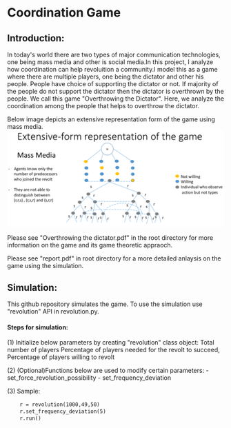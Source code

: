 # Coordination Game

## Introduction:

In today's world there are two types of major communication technologies, one being mass media and other is social media.In this project, I analyze how coordination can help revoluition a community.I model this as a game where there are multiple players, one being the dictator and other his people. People have choice of supporting the dictator or not. If majority of the people do not support the dictator then the dictator is overthrown by the people. We call this game "Overthrowing the Dictator". Here, we analyze the coordination among the people that helps to overthrow the dictator. 

Below image depicts an extensive representation form of the game using mass media.
![Extensive representation of game in mass-media](https://github.com/nlakshmanan/Coordination-Game/blob/master/mass_media.png)

Please see "Overthrowing the dictator.pdf" in the root directory for more information on the game and its game theoretic appraoch.

Please see "report.pdf" in root directory for a more detailed anlaysis on the game using the simulation.


## Simulation:
This github repository simulates the game. To use the simulation use "revolution" API in revolution.py.

#### Steps for simulation:
(1) Initialize below parameters by creating "revolution" class object:
    Total number of players
    Percentage of players needed for the revolt to succeed,
    Percentage of players willing to revolt

(2) (Optional)Functions below are used to modify certain parameters:
    - set_force_revolution_possibility
    - set_frequency_deviation

(3) Sample:
```
    r = revolution(1000,49,50)
    r.set_frequency_deviation(5)
    r.run()
 ```
